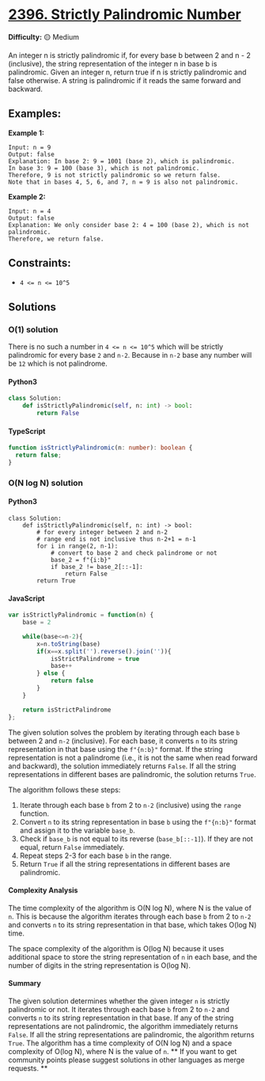 # [2396. Strictly Palindromic Number](https://leetcode.com/problems/strictly-palindromic-number/)

**Difficulty:** :yellow_circle: Medium

An integer n is strictly palindromic if, for every base b between 2 and n - 2
(inclusive), the string representation of the integer n in base b is palindromic.
Given an integer n, return true if n is strictly palindromic and false otherwise.
A string is palindromic if it reads the same forward and backward.

## Examples:

**Example 1:**

```text
Input: n = 9
Output: false
Explanation: In base 2: 9 = 1001 (base 2), which is palindromic.
In base 3: 9 = 100 (base 3), which is not palindromic.
Therefore, 9 is not strictly palindromic so we return false.
Note that in bases 4, 5, 6, and 7, n = 9 is also not palindromic.
```

**Example 2:**

```text
Input: n = 4
Output: false
Explanation: We only consider base 2: 4 = 100 (base 2), which is not palindromic.
Therefore, we return false.
```

## Constraints:

- `4 <= n <= 10^5`

## Solutions

### O(1) solution
There is no such a number in `4 <= n <= 10^5` which will be strictly palindromic for every base `2` and `n-2`. Because in `n-2` base any number will be `12` which is not palindrome.

#### Python3

```python
class Solution:
    def isStrictlyPalindromic(self, n: int) -> bool:
        return False
```

#### TypeScript

```typescript
function isStrictlyPalindromic(n: number): boolean {
  return false;
}
```

### O(N log N) solution

#### Python3
```python3
class Solution:
    def isStrictlyPalindromic(self, n: int) -> bool:
        # for every integer between 2 and n-2
        # range end is not inclusive thus n-2+1 = n-1
        for i in range(2, n-1):
            # convert to base 2 and check palindrome or not
            base_2 = f"{i:b}"
            if base_2 != base_2[::-1]:
                return False
        return True
```

#### JavaScript
```javascript
var isStrictlyPalindromic = function(n) {
    base = 2

    while(base<=n-2){
        x=n.toString(base)
        if(x==x.split('').reverse().join('')){
            isStrictPalindrome = true
            base++
        } else {
            return false
        }
    }

    return isStrictPalindrome
};
```

The given solution solves the problem by iterating through each base `b` between 2 and `n-2` (inclusive). For each base, it converts `n` to its string representation in that base using the `f"{n:b}"` format. If the string representation is not a palindrome (i.e., it is not the same when read forward and backward), the solution immediately returns `False`. If all the string representations in different bases are palindromic, the solution returns `True`.

The algorithm follows these steps:
1. Iterate through each base `b` from 2 to `n-2` (inclusive) using the `range` function.
2. Convert `n` to its string representation in base `b` using the `f"{n:b}"` format and assign it to the variable `base_b`.
3. Check if `base_b` is not equal to its reverse (`base_b[::-1]`). If they are not equal, return `False` immediately.
4. Repeat steps 2-3 for each base `b` in the range.
5. Return `True` if all the string representations in different bases are palindromic.

#### Complexity Analysis

The time complexity of the algorithm is O(N log N), where N is the value of `n`. This is because the algorithm iterates through each base `b` from 2 to `n-2` and converts `n` to its string representation in that base, which takes O(log N) time.

The space complexity of the algorithm is O(log N) because it uses additional space to store the string representation of `n` in each base, and the number of digits in the string representation is O(log N).

#### Summary

The given solution determines whether the given integer `n` is strictly palindromic or not. It iterates through each base `b` from 2 to `n-2` and converts `n` to its string representation in that base. If any of the string representations are not palindromic, the algorithm immediately returns `False`. If all the string representations are palindromic, the algorithm returns `True`. The algorithm has a time complexity of O(N log N) and a space complexity of O(log N), where N is the value of `n`.
** If you want to get community points please suggest solutions in other languages as merge requests. **
